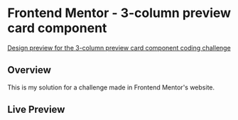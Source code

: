 # Frontend Mentor - 3-column preview card component

[Design preview for the 3-column preview card component coding challenge](./design/desktop-preview.jpg)

## Overview

This is my solution for a challenge made in Frontend Mentor's website.

## Live Preview